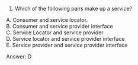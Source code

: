 1. Which of the following pairs make up a service?

A. Consumer and service locator. <br>
B. Consumer and service provider interface <br>
C. Service Locator and service provider  <br>
D. Service locator and service provider interface <br>
E. Service provider and service provider interface <br>


Answer: D
